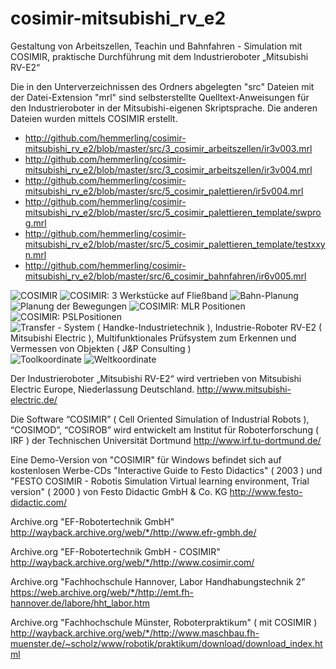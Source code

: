 # cosimir-mitsubishi_rv_e2
Gestaltung von Arbeitszellen, Teachin und Bahnfahren - Simulation mit COSIMIR, praktische Durchführung mit dem Industrieroboter „Mitsubishi RV-E2“

Die in den Unterverzeichnissen des Ordners abgelegten "src" Dateien mit der Datei-Extension "mrl" sind selbsterstellte Quelltext-Anweisungen für den Industrieroboter in der Mitsubishi-eigenen Skriptsprache. Die anderen Dateien wurden mittels COSIMIR erstellt.

- http://github.com/hemmerling/cosimir-mitsubishi_rv_e2/blob/master/src/3_cosimir_arbeitszellen/ir3v003.mrl
- http://github.com/hemmerling/cosimir-mitsubishi_rv_e2/blob/master/src/3_cosimir_arbeitszellen/ir3v004.mrl
- http://github.com/hemmerling/cosimir-mitsubishi_rv_e2/blob/master/src/5_cosimir_palettieren/ir5v004.mrl
- http://github.com/hemmerling/cosimir-mitsubishi_rv_e2/blob/master/src/5_cosimir_palettieren_template/swprog.mrl
- http://github.com/hemmerling/cosimir-mitsubishi_rv_e2/blob/master/src/5_cosimir_palettieren_template/testxxyn.mrl
- http://github.com/hemmerling/cosimir-mitsubishi_rv_e2/blob/master/src/6_cosimir_bahnfahren/ir6v005.mrl

![COSIMIR](/doc/images/0_demo/cosimir_demo.png "COSIMIR") 
![COSIMIR: 3 Werkstücke auf Fließband](/doc/images/3_arbeitszellen/ir_3auf_fliessband.png "COSIMIR: 3 Werkstücke auf Fließband") 
![Bahn-Planung](/doc/images/3_arbeitszellen/ir_bahn.png "Bahn-Planung") 
![Planung der Bewegungen](/doc/images/3_arbeitszellen/ir_bewegungen.png "Planung der Bewegungen") 
![COSIMIR: MLR Positionen](/doc/images/3_arbeitszellen/ir_mrl_positionen.png "COSIMIR: MLR Positionen") 
![COSIMIR: PSLPositionen](/doc/images/3_arbeitszellen/ir_psl_positionen.png "COSIMIR: PSLPositionen") 
![Transfer - System ( Handke-Industrietechnik ), Industrie-Roboter RV-E2 ( Mitsubishi Electric ), Multifunktionales Prüfsystem zum Erkennen und Vermessen von Objekten ( J&P Consulting )](/doc/images/4_teachin/teachin01.jpg "Transfer - System ( Handke-Industrietechnik ), Industrie-Roboter RV-E2 ( Mitsubishi Electric ), Multifunktionales Prüfsystem zum Erkennen und Vermessen von Objekten ( J&P Consulting )")
![Toolkoordinate](/doc/images/4_teachin/toolkoordinaten.png "Toolkoordinaten")
![Weltkoordinate](/doc/images/4_teachin/weltkoordinaten.png "Weltkoordinaten")

Der Industrieroboter „Mitsubishi RV-E2“ wird vertrieben von Mitsubishi Electric Europe, Niederlassung Deutschland.
http://www.mitsubishi-electric.de/

Die Software “COSIMIR” ( Cell Oriented Simulation of Industrial Robots ), “COSIMOD”, “COSIROB” wird entwickelt am Institut für Roboterforschung ( IRF ) der Technischen Universität Dortmund
http://www.irf.tu-dortmund.de/

Eine Demo-Version von "COSIMIR" für Windows befindet sich auf kostenlosen Werbe-CDs "Interactive Guide to Festo Didactics" ( 2003 ) und "FESTO COSIMIR - Robotis Simulation Virtual learning environment, Trial version" ( 2000 ) von Festo Didactic GmbH & Co. KG 
http://www.festo-didactic.com/

Archive.org "EF-Robotertechnik GmbH"
http://wayback.archive.org/web/*/http://www.efr-gmbh.de/

Archive.org "EF-Robotertechnik GmbH - COSIMIR"
http://wayback.archive.org/web/*/http://www.cosimir.com/

Archive.org "Fachhochschule Hannover, Labor Handhabungstechnik 2"
https://web.archive.org/web/*/http://emt.fh-hannover.de/labore/hht_labor.htm

Archive.org "Fachhochschule Münster, Roboterpraktikum" ( mit COSIMIR )
http://wayback.archive.org/web/*/http://www.maschbau.fh-muenster.de/~scholz/www/robotik/praktikum/download/download_index.html

